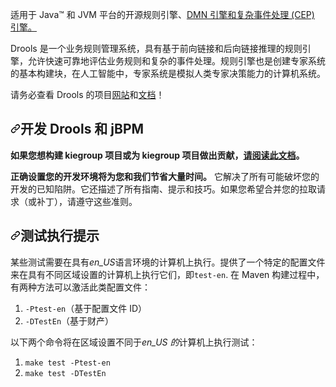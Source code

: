 <div class="Box-sc-g0xbh4-0 bJMeLZ js-snippet-clipboard-copy-unpositioned" data-hpc="true"><article class="markdown-body entry-content container-lg" itemprop="text"><p dir="auto"><font style="vertical-align: inherit;"><font style="vertical-align: inherit;">适用于 Java™ 和 JVM 平台的</font><font style="vertical-align: inherit;">开源规则引擎、</font></font><a href="https://drools.org/learn/dmn.html" rel="nofollow"><font style="vertical-align: inherit;"><font style="vertical-align: inherit;">DMN 引擎和复杂事件处理 (CEP) 引擎。</font></font></a><font style="vertical-align: inherit;"></font></p>
<p dir="auto"><font style="vertical-align: inherit;"><font style="vertical-align: inherit;">Drools 是一个业务规则管理系统，具有基于前向链接和后向链接推理的规则引擎，允许快速可靠地评估业务规则和复杂的事件处理。</font><font style="vertical-align: inherit;">规则引擎也是创建专家系统的基本构建块，在人工智能中，专家系统是模拟人类专家决策能力的计算机系统。</font></font></p>
<p dir="auto"><font style="vertical-align: inherit;"><font style="vertical-align: inherit;">请务必查看 Drools 的项目</font></font><a href="https://drools.org" rel="nofollow"><font style="vertical-align: inherit;"><font style="vertical-align: inherit;">网站</font></font></a><font style="vertical-align: inherit;"><font style="vertical-align: inherit;">和</font></font><a href="https://drools.org/learn/documentation.html" rel="nofollow"><font style="vertical-align: inherit;"><font style="vertical-align: inherit;">文档</font></font></a><font style="vertical-align: inherit;"><font style="vertical-align: inherit;">！</font></font></p>
<h1 tabindex="-1" dir="auto"><a id="user-content-developing-drools-and-jbpm" class="anchor" aria-hidden="true" tabindex="-1" href="#developing-drools-and-jbpm"><svg class="octicon octicon-link" viewBox="0 0 16 16" version="1.1" width="16" height="16" aria-hidden="true"><path d="m7.775 3.275 1.25-1.25a3.5 3.5 0 1 1 4.95 4.95l-2.5 2.5a3.5 3.5 0 0 1-4.95 0 .751.751 0 0 1 .018-1.042.751.751 0 0 1 1.042-.018 1.998 1.998 0 0 0 2.83 0l2.5-2.5a2.002 2.002 0 0 0-2.83-2.83l-1.25 1.25a.751.751 0 0 1-1.042-.018.751.751 0 0 1-.018-1.042Zm-4.69 9.64a1.998 1.998 0 0 0 2.83 0l1.25-1.25a.751.751 0 0 1 1.042.018.751.751 0 0 1 .018 1.042l-1.25 1.25a3.5 3.5 0 1 1-4.95-4.95l2.5-2.5a3.5 3.5 0 0 1 4.95 0 .751.751 0 0 1-.018 1.042.751.751 0 0 1-1.042.018 1.998 1.998 0 0 0-2.83 0l-2.5 2.5a1.998 1.998 0 0 0 0 2.83Z"></path></svg></a><font style="vertical-align: inherit;"><font style="vertical-align: inherit;">开发 Drools 和 jBPM</font></font></h1>
<p dir="auto"><strong><font style="vertical-align: inherit;"><font style="vertical-align: inherit;">如果您想构建 kiegroup 项目或为 kiegroup 项目做出贡献，</font></font><a href="https://github.com/kiegroup/droolsjbpm-build-bootstrap/blob/main/README.md"><font style="vertical-align: inherit;"><font style="vertical-align: inherit;">请阅读此文档</font></font></a><font style="vertical-align: inherit;"><font style="vertical-align: inherit;">。</font></font></strong></p>
<p dir="auto"><strong><font style="vertical-align: inherit;"><font style="vertical-align: inherit;">正确设置您的开发环境将为您和我们节省大量时间。</font></font></strong><font style="vertical-align: inherit;"><font style="vertical-align: inherit;">
它解决了所有可能破坏您的开发的已知陷阱。</font><font style="vertical-align: inherit;">它还描述了所有指南、提示和技巧。</font><font style="vertical-align: inherit;">如果您希望合并您的拉取请求（或补丁），请遵守这些准则。</font></font></p>
<h1 tabindex="-1" dir="auto"><a id="user-content-test-execution-tip" class="anchor" aria-hidden="true" tabindex="-1" href="#test-execution-tip"><svg class="octicon octicon-link" viewBox="0 0 16 16" version="1.1" width="16" height="16" aria-hidden="true"><path d="m7.775 3.275 1.25-1.25a3.5 3.5 0 1 1 4.95 4.95l-2.5 2.5a3.5 3.5 0 0 1-4.95 0 .751.751 0 0 1 .018-1.042.751.751 0 0 1 1.042-.018 1.998 1.998 0 0 0 2.83 0l2.5-2.5a2.002 2.002 0 0 0-2.83-2.83l-1.25 1.25a.751.751 0 0 1-1.042-.018.751.751 0 0 1-.018-1.042Zm-4.69 9.64a1.998 1.998 0 0 0 2.83 0l1.25-1.25a.751.751 0 0 1 1.042.018.751.751 0 0 1 .018 1.042l-1.25 1.25a3.5 3.5 0 1 1-4.95-4.95l2.5-2.5a3.5 3.5 0 0 1 4.95 0 .751.751 0 0 1-.018 1.042.751.751 0 0 1-1.042.018 1.998 1.998 0 0 0-2.83 0l-2.5 2.5a1.998 1.998 0 0 0 0 2.83Z"></path></svg></a><font style="vertical-align: inherit;"><font style="vertical-align: inherit;">测试执行提示</font></font></h1>
<p dir="auto"><font style="vertical-align: inherit;"><font style="vertical-align: inherit;">某些测试需要在具有</font></font><em><font style="vertical-align: inherit;"><font style="vertical-align: inherit;">en_US</font></font></em><font style="vertical-align: inherit;"><font style="vertical-align: inherit;">语言环境的计算机上执行。</font><font style="vertical-align: inherit;">提供了一个特定的配置文件来在具有不同区域设置的计算机上执行它们，即</font></font><code>test-en</code><font style="vertical-align: inherit;"><font style="vertical-align: inherit;">. </font><font style="vertical-align: inherit;">在 Maven 构建过程中，有两种方法可以激活此类配置文件：</font></font></p>
<ol dir="auto">
<li><code>-Ptest-en</code><font style="vertical-align: inherit;"><font style="vertical-align: inherit;">（基于配置文件 ID）</font></font></li>
<li><code>-DTestEn</code><font style="vertical-align: inherit;"><font style="vertical-align: inherit;">（基于财产）</font></font></li>
</ol>
<p dir="auto"><font style="vertical-align: inherit;"><font style="vertical-align: inherit;">以下两个命令将在区域设置不同于</font></font><em><font style="vertical-align: inherit;"><font style="vertical-align: inherit;">en_US 的</font></font></em><font style="vertical-align: inherit;"><font style="vertical-align: inherit;">计算机上执行测试：</font></font></p>
<ol dir="auto">
<li><code>make test -Ptest-en</code></li>
<li><code>make test -DTestEn</code></li>
</ol>
</article></div>
